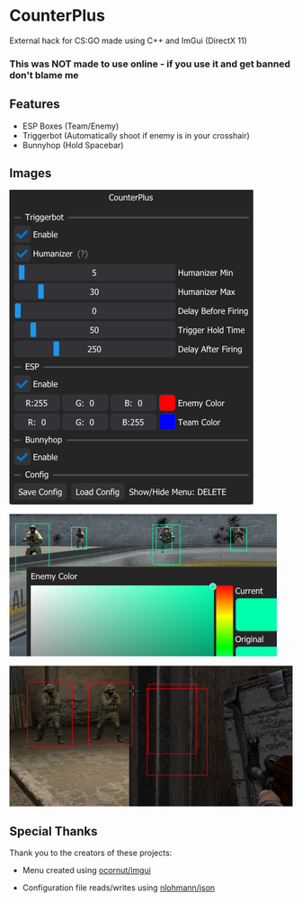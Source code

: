 # CounterPlus

External hack for CS:GO made using C++ and ImGui (DirectX 11)

### This was NOT made to use online - if you use it and get banned don't blame me

## Features

- ESP Boxes (Team/Enemy)
- Triggerbot (Automatically shoot if enemy is in your crosshair)
- Bunnyhop (Hold Spacebar)

## Images

![Menu options](https://github.com/ky-ler/CounterPlus/raw/main/media/menu_options.png)

![Color picker example](https://github.com/ky-ler/CounterPlus/raw/main/media/color_picker_example.png)

![ESP boxes](https://github.com/ky-ler/CounterPlus/raw/main/media/esp.png)

## Special Thanks

Thank you to the creators of these projects:

- Menu created using [ocornut/imgui](https://github.com/ocornut/imgui)

- Configuration file reads/writes using [nlohmann/json](https://github.com/nlohmann/json)
